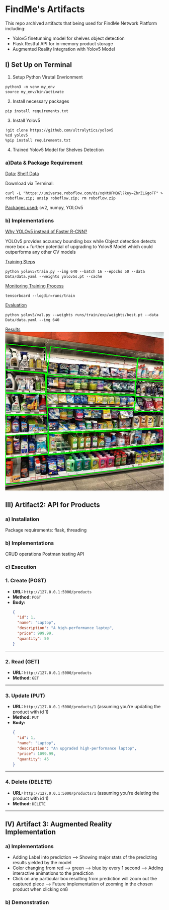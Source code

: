 # FindMe's Artifacts
This repo archived artifacts that being used for FindMe Network Platform including: 
- Yolov5 finetunning model for shelves object detection
- Flask Restful API for in-memory product storage
- Augmented Reality Integration with Yolov5 Model

## I) Set Up on Terminal

1) Setup Python Virutal Envrionment
```console
python3 -m venv my_env
source my_env/bin/activate
```
2. Install necessary packages
```console
pip install requirements.txt
```
3. Install Yolov5
```console
!git clone https://github.com/ultralytics/yolov5 
%cd yolov5
%pip install requirements.txt 
```

4. Trained Yolov5 Model for Shelves Detection

### a)Data & Package Requirement
<u>Data:</u> [Shelf Data](https://universe.roboflow.com/shelfdetect-yzkro/shelves-ugxt3)

Download via Terminal:

```console
curl -L "https://universe.roboflow.com/ds/xqNtUFMQGl?key=ZbrZLGgoFF" > roboflow.zip; unzip roboflow.zip; rm roboflow.zip
```

<u>Packages used:</u> cv2, numpy, YOLOv5

### b) Implementations
<u>Why YOLOv5 instead of Faster R-CNN?</u>

YOLOv5 provides accuracy bounding box while Object detection detects more box + further potential of upgrading to Yolov8 Model which could outperforms any other CV models 

<u>Training Steps</u>
```console
python yolov5/train.py --img 640 --batch 16 --epochs 50 --data Data/data.yaml --weights yolov5s.pt --cache
```
<u>Monitoring Training Process</u>
```console
tensorboard --logdir=runs/train
```
<u>Evaluation</u>
```console
python yolov5/val.py --weights runs/train/exp/weights/best.pt --data Data/data.yaml --img 640
```

<u>Results</u>
![alt text](image-2.png)

## III) Artifact2: API for Products

### a) Installation
Package requirements: flask, threading

### b) Implementations
CRUD operations
Postman testing API

### c) Execution


### 1. **Create (POST)**

- **URL:** `http://127.0.0.1:5000/products`  
- **Method:** `POST`  
- **Body:**
  ```json
  {
    "id": 1,
    "name": "Laptop",
    "description": "A high-performance laptop",
    "price": 999.99,
    "quantity": 50
  }
  ```

---

### 2. **Read (GET)**

- **URL:** `http://127.0.0.1:5000/products`  
- **Method:** `GET`  


---

### 3. **Update (PUT)**

- **URL:** `http://127.0.0.1:5000/products/1` (assuming you're updating the product with id 1)  
- **Method:** `PUT`  
- **Body:**
  ```json
  {
    "id": 1,
    "name": "Laptop",
    "description": "An upgraded high-performance laptop",
    "price": 1099.99,
    "quantity": 45
  }
  ```

---

### 4. **Delete (DELETE)**

- **URL:** `http://127.0.0.1:5000/products/1` (assuming you're deleting the product with id 1)  
- **Method:** `DELETE`  

---


## IV) Artifact 3: Augmented Reality Implementation

### a) Implementations
- Adding Label into prediction
--> Showing major stats of the predicting results yielded by the model
- Color changing from red --> green --> blue by every 1 second
--> Adding interactive animations to the prediction
- Click on any particular box resulting from prediction will zoom out the captured piece
--> Future implementation of zooming in the chosen product when clicking onß

### b) Demonstration
